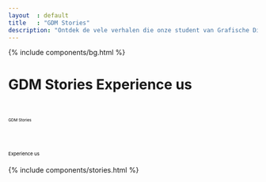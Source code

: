 ```yaml
---
layout  : default
title   : "GDM Stories"
description: "Ontdek de vele verhalen die onze student van Grafische Digitale Media te vertellen hebben. Ervaar GDM."
---
```

<div class="container flex column">
    {% include components/bg.html %}
    <div class="externe container flex column maxed ">
        <h1 class="ahs__title padded-top-xxl blue xl padded-bottom-xl bold show-edge">
            GDM Stories
            <span class="ahs__title flex column bold lg">Experience us</span>
        </h1>
        <div class="svg-container ahs__title bold xl padded-top-xxl padded-bottom-xl hide-edge">
                <div class="svg-box">
                    <svg viewBox="0 0 900 100">
                        <symbol id="d-text">
                            <text text-anchor="left" x="0" y="72%" class="text--line">GDM Stories</text>
                        </symbol>
                        <g class="g-ants">
                            <use xlink:href="#d-text"
                                 class="text-copy"></use>
                        </g>
                    </svg>
                </div>
                <div class="svg-box">
                    <svg viewBox="0 0 750 110">
                        <symbol id="m-text">
                            <text text-anchor="left" x="0" y="72%" class="text--line">Experience us</text>
                        </symbol>
                        <g class="g-ants">
                            <use xlink:href="#m-text"
                                 class="text-copy"></use>
                        </g>
                    </svg>
                </div>
            </div>
    </div>
    {% include components/stories.html %}
</div>

